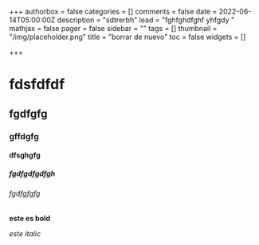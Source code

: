 +++
authorbox = false
categories = []
comments = false
date = 2022-06-14T05:00:00Z
description = "sdtrerbh"
lead = "fghfghdfghf yhfgdy "
mathjax = false
pager = false
sidebar = ""
tags = []
thumbnail = "/img/placeholder.png"
title = "borrar de nuevo"
toc = false
widgets = []

+++
# fdsfdfdf

## fgdfgfg

### gffdgfg

#### dfsghgfg

##### fgdfgdfgdfgh

###### fgdfgfgfg

 **este es bold**

_este italic_
